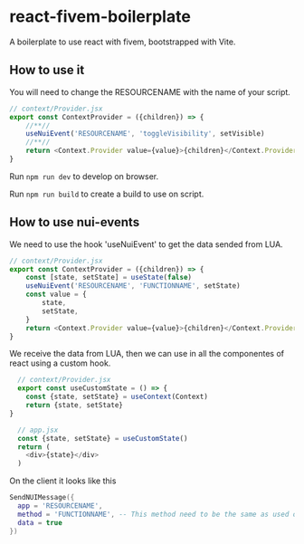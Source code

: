 # react-fivem-boilerplate

A boilerplate to use react with fivem, bootstrapped with Vite.

## How to use it
You will need to change the RESOURCENAME with the name of your script.

```js
// context/Provider.jsx
export const ContextProvider = ({children}) => {
    //**//
    useNuiEvent('RESOURCENAME', 'toggleVisibility', setVisible)
    //**//
    return <Context.Provider value={value}>{children}</Context.Provider>
}
```

Run `npm run dev` to develop on browser.

Run `npm run build` to create a build to use on script.


## How to use nui-events

We need to use the hook 'useNuiEvent' to get the data sended from LUA.

```js 
// context/Provider.jsx
export const ContextProvider = ({children}) => {
    const [state, setState] = useState(false)
    useNuiEvent('RESOURCENAME', 'FUNCTIONNAME', setState)
    const value = {
        state, 
        setState,
    }
    return <Context.Provider value={value}>{children}</Context.Provider>
}
```
We receive the data from LUA, then we can use in all the componentes of react using a custom hook. 

```js
  // context/Provider.jsx
  export const useCustomState = () => {
    const {state, setState} = useContext(Context)
    return {state, setState}
}
```

```js
  // app.jsx
  const {state, setState} = useCustomState()
  return (
    <div>{state}</div>
  )
```

On the client it looks like this
```lua
SendNUIMessage({
  app = 'RESOURCENAME',
  method = 'FUNCTIONNAME', -- This method need to be the same as used on useNuiEvent hook.
  data = true
})
```
